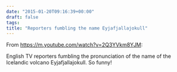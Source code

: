 ```yaml
---
date: "2015-01-20T09:16:39+00:00"
draft: false
tags: 
title: "Reporters fumbling the name Eyjafjallajokull"
---
```

From https://m.youtube.com/watch?v=2Q3YVkm8YJM:

English TV reporters fumbling the pronunciation of the name of the Icelandic volcano Eyjafjallajokull. So funny!

